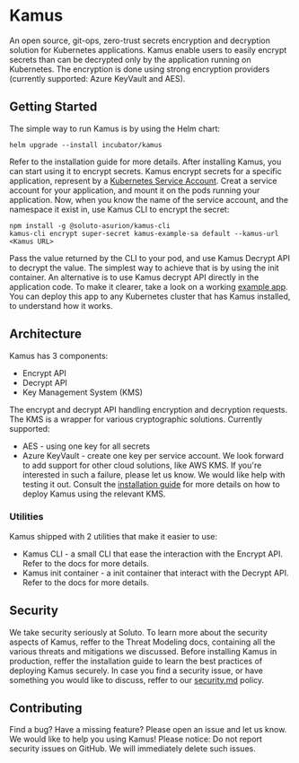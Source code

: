 # Kamus
An open source, git-ops, zero-trust secrets encryption and decryption solution for Kubernetes applications.
Kamus enable users to easily encrypt secrets than can be decrypted only by the application running on Kubernetes.
The encryption is done using strong encryption providers (currently supported: Azure KeyVault and AES).

## Getting Started

The simple way to run Kamus is by using the Helm chart:
```
helm upgrade --install incubator/kamus
```
Refer to the installation guide for more details.
After installing Kamus, you can start using it to encrypt secrets.
Kamus encrypt secrets for a specific application, represent by a [Kubernetes Service Account](https://kubernetes.io/docs/tasks/configure-pod-container/configure-service-account).
Creat a service account for your application, and mount it on the pods running your application. 
Now, when you know the name of the service account, and the namespace it exist in, use Kamus CLI to encrypt the secret:
```
npm install -g @soluto-asurion/kamus-cli
kamus-cli encrypt super-secret kamus-example-sa default --kamus-url <Kamus URL>
```
Pass the value returned by the CLI to your pod, and use Kamus Decrypt API to decrypt the value.
The simplest way to achieve that is by using the init container.
An alternative is to use Kamus decrypt API directly in the application code.
To make it clearer, take a look on a working [example app](example/README.md).
You can deploy this app to any Kubernetes cluster that has Kamus installed, to understand how it works.

## Architecture
Kamus has 3 components:
* Encrypt API
* Decrypt API
* Key Management System (KMS)

The encrypt and decrypt API handling encryption and decryption requests. 
The KMS is a wrapper for various cryptographic solutions. Currently supported:
* AES - using one key for all secrets
* Azure KeyVault - create one key per service account. 
We look forward to add support for other cloud solutions, like AWS KMS. 
If you're interested in such a failure, please let us know. 
We would like help with testing it out.
Consult the [installation guide](docs/install.md) for more details on how to deploy Kamus using the relevant KMS.
  
### Utilities
Kamus shipped with 2 utilities that make it easier to use:
* Kamus CLI - a small CLI that ease the interaction with the Encrypt API. Refer to the docs for more details.
* Kamus init container - a init container that interact with the Decrypt API. Refer to the docs for more details.

## Security
We take security seriously at Soluto. 
To learn more about the security aspects of Kamus, reffer to the Threat Modeling docs, containing all the various threats and mitigations we discussed.
Before installing Kamus in production, reffer the installation guide to learn the best practices of deploying Kamus securely.
In case you find a security issue, or have something you would like to discuss, reffer to our [security.md](security.md) policy.

## Contributing
Find a bug? Have a missing feature? Please open an issue and let us know. 
We would like to help you using Kamus!
Please notice: Do not report security issues on GitHub. 
We will immediately delete such issues.
